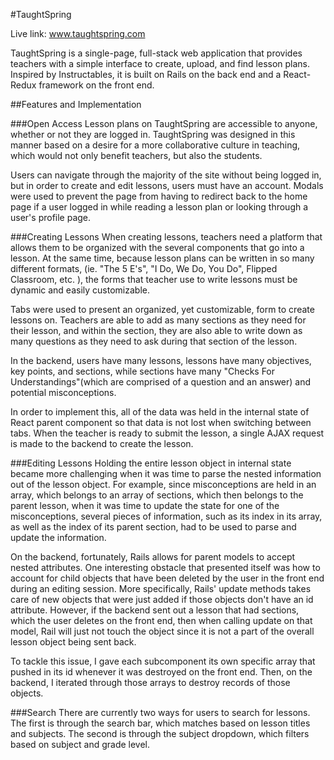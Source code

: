 #TaughtSpring

Live link: www.taughtspring.com

TaughtSpring is a single-page, full-stack web application that provides teachers with a simple interface to create, upload, and find lesson plans. Inspired by Instructables, it is built on Rails on the back end and a React-Redux framework on the front end.

##Features and Implementation

###Open Access
Lesson plans on TaughtSpring are accessible to anyone, whether or not they are logged in. TaughtSpring was designed in this manner based on a desire for a more collaborative culture in teaching, which would not only benefit teachers, but also the students.

Users can navigate through the majority of the site without being logged in, but in order to create and edit lessons, users must have an account. Modals were used to prevent the page from having to redirect back to the home page if a user logged in while reading a lesson plan or looking through a user's profile page.

###Creating Lessons
When creating lessons, teachers need a platform that allows them to be organized with the several components that go into a lesson. At the same time, because lesson plans can be written in so many different formats, (ie. "The 5 E's", "I Do, We Do, You Do", Flipped Classroom, etc. ), the forms that teacher use to write lessons must be dynamic and easily customizable.

Tabs were used to present an organized, yet customizable, form to create lessons on. Teachers are able to add as many sections as they need for their lesson, and within the section, they are also able to write down as many questions as they need to ask during that section of the lesson.

In the backend, users have many lessons, lessons have many objectives, key points, and sections, while sections have many "Checks For Understandings"(which are comprised of a question and an answer) and potential misconceptions.

In order to implement this, all of the data was held in the internal state of React parent component so that data is not lost when switching between tabs. When the teacher is ready to submit the lesson, a single AJAX request is made to the backend to create the lesson.

###Editing Lessons
Holding the entire lesson object in internal state became more challenging when it was time to parse the nested information out of the lesson object. For example, since misconceptions are held in an array, which belongs to an array of sections, which then belongs to the parent lesson, when it was time to update the state for one of the misconceptions, several pieces of information, such
as its index in its array, as well as the index of its parent section, had to be used to parse and update the information.

On the backend, fortunately, Rails allows for parent models to accept nested attributes. One interesting obstacle that presented itself was how to account for child objects that have been deleted by the user in the front end during an editing session. More specifically, Rails' update methods takes care of new objects that were just added if those objects don't have an id attribute. However, if the backend sent out a lesson that had sections, which the user deletes on the front end, then when calling update on that model, Rail will just not touch the object since it is not a part of the overall lesson object being sent back.

To tackle this issue, I gave each subcomponent its own specific array that pushed in its id whenever it was destroyed on the front end. Then, on the backend, I iterated through those arrays to destroy records of those objects.

###Search
There are currently two ways for users to search for lessons. The first is through the search bar, which matches based on lesson titles and subjects. The second is through the subject dropdown, which filters based on subject and grade level.
